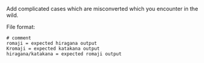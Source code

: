 Add complicated cases which are misconverted which you encounter in the wild.

File format:

    # comment
    romaji = expected hiragana output
    Kromaji = expected katakana output
    hiragana/katakana = expected romaji output